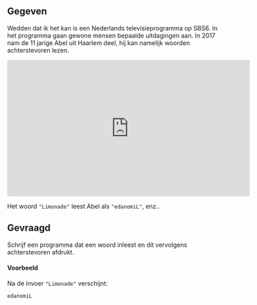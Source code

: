 ## Gegeven

Wedden dat ik het kan is een Nederlands televisieprogramma op SBS6. In het programma gaan gewone mensen bepaalde uitdagingen aan. In 2017 nam de 11 jarige Abel uit Haarlem deel, hij kan namelijk woorden achterstevoren lezen.

<div class="hidden-print">
    <div class="dodona-centered-group">
    <iframe width="560" height="315" src="https://www.youtube.com/embed/sMJRVHY3VOE?si=qHWDjFmplPMvQfM_&amp;start=10" title="YouTube video player" frameborder="0" allow="accelerometer; autoplay; clipboard-write; encrypted-media; gyroscope; picture-in-picture" allowfullscreen></iframe>
    </div>
</div>

Het woord `"Limonade"` leest Abel als `"edanomiL"`, enz..

## Gevraagd

Schrijf een programma dat een woord inleest en dit vervolgens achterstevoren afdrukt.

#### Voorbeeld

Na de invoer `"Limonade"` verschijnt:
```
edanomiL
```

